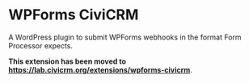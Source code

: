 # WPForms CiviCRM

A WordPress plugin to submit WPForms webhooks in the format Form Processor expects.

**This extension has been moved to https://lab.civicrm.org/extensions/wpforms-civicrm**.
